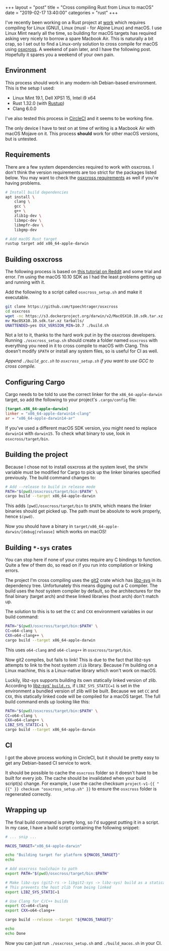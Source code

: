 +++
layout = "post"
title = "Cross compiling Rust from Linux to macOS"
date = "2019-02-17 13:40:00"
categories = "rust"
+++

I've recently been working on a Rust project at [work](https://repositive.io/) which requires
compiling for Linux (GNU), Linux (musl - for Alpine Linux) and macOS. I use Linux Mint nearly all
the time, so building for macOS targets has required asking very nicely to borrow a spare Macbook
Air. This is naturally a bit crap, so I set out to find a Linux-only solution to cross compile for
macOS using [osxcross](https://github.com/tpoechtrager/osxcross). A weekend of pain later, and I
have the following post. Hopefully it spares you a weekend of your own pain.

## Environment

This process should work in any modern-ish Debian-based environment. This is the setup I used:

- Linux Mint 19.1, Dell XPS1 15, Intel i9 x64
- Rust 1.32.0 (with [Rustup](http://rustup.rs/))
- Clang 6.0.0

I've also tested this process in [CircleCI](http://circleci.com/) and it seems to be working fine.

The only device I have to test on at time of writing is a Macbook Air with macOS Mojave on it. This
process **should** work for other macOS versions, but is untested.

## Requirements

There are a few system dependencies required to work with osxcross. I don't think the version
requirements are too strict for the packages listed below. You may want to check the
[osxcross requirements](https://github.com/tpoechtrager/osxcross#installation) as well if you're
having problems.

```bash
# Install build dependencies
apt install \
    clang \
    gcc \
    g++ \
    zlib1g-dev \
    libmpc-dev \
    libmpfr-dev \
    libgmp-dev

# Add macOS Rust target
rustup target add x86_64-apple-darwin
```

## Building osxcross

The following process is based on
[this tutorial on Reddit](https://www.reddit.com/r/rust/comments/6rxoty/tutorial_cross_compiling_from_linux_for_osx/)
and some trial and error. I'm using the macOS 10.10 SDK as I had the least problems getting up and
running with it.

Add the following to a script called `osxcross_setup.sh` and make it executable.

```bash
git clone https://github.com/tpoechtrager/osxcross
cd osxcross
wget -nc https://s3.dockerproject.org/darwin/v2/MacOSX10.10.sdk.tar.xz
mv MacOSX10.10.sdk.tar.xz tarballs/
UNATTENDED=yes OSX_VERSION_MIN=10.7 ./build.sh
```

Not a lot to it, thanks to the hard work put in by the osxcross developers. Running
`./osxcross_setup.sh` should create a folder named `osxcross` with everything you need in it to
cross compile to macOS with Clang. This doesn't modify `$PATH` or install any system files, so is
useful for CI as well.

_Append `./build_gcc.sh` to `osxcross_setup.sh` if you want to use GCC to cross compile._

## Configuring Cargo

Cargo needs to be told to use the correct linker for the `x86_64-apple-darwin` target, so add the
following to your project's `.cargo/config` file:

```toml
[target.x86_64-apple-darwin]
linker = "x86_64-apple-darwin14-clang"
ar = "x86_64-apple-darwin14-ar"
```

If you've used a different macOS SDK version, you might need to replace `darwin14` with `darwin15`.
To check what binary to use, look in `osxcross/target/bin`.

## Building the project

Because I chose not to install osxcross at the system level, the `$PATH` variable must be modified
for Cargo to pick up the linker binaries specified previously. The build command changes to:

```bash
# Add --release to build in release mode
PATH="$(pwd)/osxcross/target/bin:$PATH" \
cargo build --target x86_64-apple-darwin
```

This adds `[pwd]/osxcross/target/bin` to `$PATH`, which means the linker binaries should get picked
up. The path must be absolute to work properly, hence `$(pwd)`.

Now you should have a binary in `target/x86_64-apple-darwin/[debug|release]` which works on macOS!

## Building `*-sys` crates

You can stop here if none of your crates require any C bindings to function. Quite a few of them do,
so read on if you run into compilation or linking errors.

The project I'm cross compiling uses the [git2](https://crates.io/crates/git2) crate which has
[libz-sys](https://github.com/rust-lang/libz-sys/) in its dependency tree. Unfortunately this means
digging out a C compiler. The build uses the _host_ system compiler by default, so the architectures
for the final binary (target arch) and these linked libraries (host arch) don't match up.

The solution to this is to set the `CC` and `CXX` environment variables in our build command:

```bash
PATH="$(pwd)/osxcross/target/bin:$PATH" \
CC=o64-clang \
CXX=o64-clang++ \
cargo build --target x86_64-apple-darwin
```

This uses `o64-clang` and `o64-clang++` in `osxcross/target/bin`.

Now git2 compiles, but fails to link! This is due to the fact that libz-sys attempts to link to the
host system `zlib` library. Because I'm building on a Linux machine, this is a Linux-native library
which won't work on macOS.

Luckily, libz-sys supports building its own statically linked version of zlib. According to
[libz-sys' `build.rs`](https://github.com/rust-lang/libz-sys/blob/master/build.rs#L25), if
`LIBZ_SYS_STATIC=1` is set in the environment a bundled version of zlib will be built. Because we
set `CC` and `CXX`, this statically linked code will be compiled for a macOS target. The full build
command ends up looking like this:

```bash
PATH="$(pwd)/osxcross/target/bin:$PATH" \
CC=o64-clang \
CXX=o64-clang++ \
LIBZ_SYS_STATIC=1 \
cargo build --target x86_64-apple-darwin
```

## CI

I got the above process working in CircleCI, but it should be pretty easy to get any Debian-based CI
service to work.

It should be possible to cache the `osxcross` folder so it doesn't have to be built for every job.
The cache should be invalidated when your build script(s) change. For example, I use the cache
checksum `project-v1-{{ "{{" }} checksum "osxcross_setup.sh" }}` to ensure the `osxcross` folder is
regenerated correctly.

## Wrapping up

The final build command is pretty long, so I'd suggest putting it in a script. In my case, I have a
build script containing the following snippet:

```bash
# ... snip ...

MACOS_TARGET="x86_64-apple-darwin"

echo "Building target for platform ${MACOS_TARGET}"
echo

# Add osxcross toolchain to path
export PATH="$(pwd)/osxcross/target/bin:$PATH"

# Make libz-sys (git2-rs -> libgit2-sys -> libz-sys) build as a statically linked lib
# This prevents the host zlib from being linked
export LIBZ_SYS_STATIC=1

# Use Clang for C/C++ builds
export CC=o64-clang
export CXX=o64-clang++

cargo build --release --target "${MACOS_TARGET}"

echo
echo Done
```

Now you can just run `./osxcross_setup.sh` and `./build_macos.sh` in your CI.
